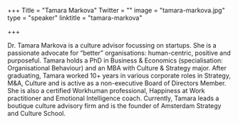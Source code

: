 +++
Title = "Tamara Markova"
Twitter = ""
image = "tamara-markova.jpg"
type = "speaker"
linktitle = "tamara-markova"

+++

Dr. Tamara Markova is a culture advisor focussing on startups. She is a passionate advocate for “better” organisations: human-centric, positive and purposeful. Tamara holds a PhD in Business & Economics (specialisation: Organisational Behaviour) and an MBA with Culture & Strategy major. After graduating, Tamara worked 10+ years in various corporate roles in Strategy, M&A, Culture and is active as a non-executive Board of Directors Member. She is also a certified Workhuman professional, Happiness at Work practitioner and Emotional Intelligence coach. Currently, Tamara leads a boutique culture advisory firm and is the founder of Amsterdam Strategy and Culture School.
